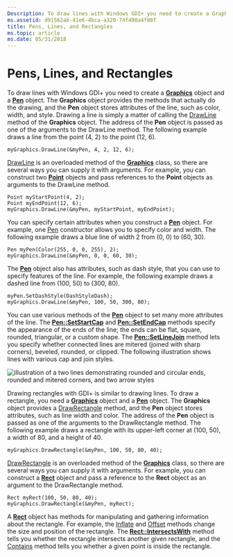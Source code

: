 ```yaml
---
Description: To draw lines with Windows GDI+ you need to create a Graphics object and a Pen object.
ms.assetid: d91562ab-41e6-4bca-a320-74f490a4f88f
title: Pens, Lines, and Rectangles
ms.topic: article
ms.date: 05/31/2018
---
```


# Pens, Lines, and Rectangles

To draw lines with Windows GDI+ you need to create a [**Graphics**](/windows/desktop/api/gdiplusgraphics/nl-gdiplusgraphics-graphics) object and a [**Pen**](/windows/desktop/api/gdipluspen/nl-gdipluspen-pen) object. The **Graphics** object provides the methods that actually do the drawing, and the **Pen** object stores attributes of the line, such as color, width, and style. Drawing a line is simply a matter of calling the [DrawLine](https://msdn.microsoft.com/library/ms535748(v=VS.85).aspx) method of the **Graphics** object. The address of the **Pen** object is passed as one of the arguments to the DrawLine method. The following example draws a line from the point (4, 2) to the point (12, 6).


```
myGraphics.DrawLine(&myPen, 4, 2, 12, 6);
```



[DrawLine](https://msdn.microsoft.com/library/ms535748(v=VS.85).aspx) is an overloaded method of the [**Graphics**](/windows/desktop/api/gdiplusgraphics/nl-gdiplusgraphics-graphics) class, so there are several ways you can supply it with arguments. For example, you can construct two [**Point**](/windows/desktop/api/gdiplustypes/nl-gdiplustypes-point) objects and pass references to the **Point** objects as arguments to the DrawLine method.


```
Point myStartPoint(4, 2);
Point myEndPoint(12, 6);
myGraphics.DrawLine(&myPen, myStartPoint, myEndPoint);
```



You can specify certain attributes when you construct a [**Pen**](/windows/desktop/api/gdipluspen/nl-gdipluspen-pen) object. For example, one [Pen](https://msdn.microsoft.com/library/ms535014(v=VS.85).aspx) constructor allows you to specify color and width. The following example draws a blue line of width 2 from (0, 0) to (60, 30).


```
Pen myPen(Color(255, 0, 0, 255), 2);
myGraphics.DrawLine(&myPen, 0, 0, 60, 30);
```



The [**Pen**](/windows/desktop/api/gdipluspen/nl-gdipluspen-pen) object also has attributes, such as dash style, that you can use to specify features of the line. For example, the following example draws a dashed line from (100, 50) to (300, 80).


```
myPen.SetDashStyle(DashStyleDash);
myGraphics.DrawLine(&myPen, 100, 50, 300, 80);
```



You can use various methods of the [**Pen**](/windows/desktop/api/gdipluspen/nl-gdipluspen-pen) object to set many more attributes of the line. The [**Pen::SetStartCap**](/windows/desktop/api/Gdipluspen/nf-gdipluspen-pen-setstartcap) and [**Pen::SetEndCap**](/windows/desktop/api/Gdipluspen/nf-gdipluspen-pen-setendcap) methods specify the appearance of the ends of the line; the ends can be flat, square, rounded, triangular, or a custom shape. The [**Pen::SetLineJoin**](/windows/desktop/api/Gdipluspen/nf-gdipluspen-pen-setlinejoin) method lets you specify whether connected lines are mitered (joined with sharp corners), beveled, rounded, or clipped. The following illustration shows lines with various cap and join styles.

![illustration of a two lines demonstrating rounded and circular ends, rounded and mitered corners, and two arrow styles](images/aboutgdip02-art04.png)

Drawing rectangles with GDI+ is similar to drawing lines. To draw a rectangle, you need a [**Graphics**](/windows/desktop/api/gdiplusgraphics/nl-gdiplusgraphics-graphics) object and a [**Pen**](/windows/desktop/api/gdipluspen/nl-gdipluspen-pen) object. The **Graphics** object provides a [DrawRectangle](https://docs.microsoft.com/windows/win32/api/gdiplusgraphics/nf-gdiplusgraphics-graphics-drawrectangle(inconstpen_inint_inint_inint_inint)) method, and the **Pen** object stores attributes, such as line width and color. The address of the **Pen** object is passed as one of the arguments to the DrawRectangle method. The following example draws a rectangle with its upper-left corner at (100, 50), a width of 80, and a height of 40.


```
myGraphics.DrawRectangle(&myPen, 100, 50, 80, 40);
```



[DrawRectangle](https://docs.microsoft.com/windows/win32/api/gdiplusgraphics/nf-gdiplusgraphics-graphics-drawrectangle(inconstpen_inint_inint_inint_inint)) is an overloaded method of the [**Graphics**](/windows/desktop/api/gdiplusgraphics/nl-gdiplusgraphics-graphics) class, so there are several ways you can supply it with arguments. For example, you can construct a [**Rect**](/windows/desktop/api/gdiplustypes/nl-gdiplustypes-rect) object and pass a reference to the **Rect** object as an argument to the DrawRectangle method.


```
Rect myRect(100, 50, 80, 40);
myGraphics.DrawRectangle(&myPen, myRect);
```



A [**Rect**](/windows/desktop/api/gdiplustypes/nl-gdiplustypes-rect) object has methods for manipulating and gathering information about the rectangle. For example, the [Inflate](https://msdn.microsoft.com/library/ms534974(v=VS.85).aspx) and [Offset](https://msdn.microsoft.com/library/ms534976(v=VS.85).aspx) methods change the size and position of the rectangle. The [**Rect::IntersectsWith**](/windows/desktop/api/Gdiplustypes/nf-gdiplustypes-rect-intersectswith) method tells you whether the rectangle intersects another given rectangle, and the [Contains](https://msdn.microsoft.com/library/ms534973(v=VS.85).aspx) method tells you whether a given point is inside the rectangle.

 

 



